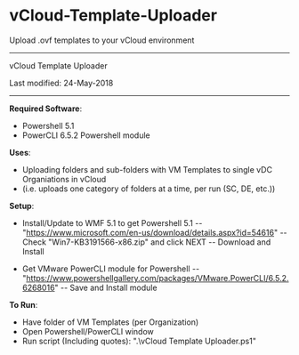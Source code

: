 # vCloud-Template-Uploader
Upload .ovf templates to your vCloud environment

**************************************************
vCloud Template Uploader

Last modified: 24-May-2018
**************************************************

__Required Software__:
- Powershell 5.1
- PowerCLI 6.5.2 Powershell module

__Uses__:
- Uploading folders and sub-folders with VM Templates to single vDC Organiations in vCloud
- (i.e. uploads one category of folders at a time, per run (SC, DE, etc.))

__Setup__:
- Install/Update to WMF 5.1 to get Powershell 5.1
-- "https://www.microsoft.com/en-us/download/details.aspx?id=54616"
-- Check "Win7-KB3191566-x86.zip" and click NEXT
-- Download and Install

- Get VMware PowerCLI module for Powershell
-- "https://www.powershellgallery.com/packages/VMware.PowerCLI/6.5.2.6268016"
-- Save and Install module

__To Run__:
- Have folder of VM Templates (per Organization)
- Open Powershell/PowerCLI window 
- Run script (Including quotes): ".\vCloud Template Uploader.ps1"
